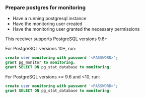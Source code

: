 ### Prepare postgres for monitoring

- Have a running postgresql instance
- Have the monitoring user created
- Have the monitoring user granted the necessary permissions

This receiver supports PostgreSQL versions 9.6+

For PostgreSQL versions 10+, run:

```sql
create user monitoring with password '<PASSWORD>';
grant pg_monitor to monitoring;
grant SELECT ON pg_stat_database to monitoring;
```

For PostgreSQL versions >= 9.6 and <10, run:

```sql
create user monitoring with password '<PASSWORD>';
grant SELECT ON pg_stat_database to monitoring;
```

